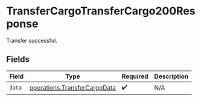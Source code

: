 # TransferCargoTransferCargo200Response

Transfer successful.


## Fields

| Field                                                                        | Type                                                                         | Required                                                                     | Description                                                                  |
| ---------------------------------------------------------------------------- | ---------------------------------------------------------------------------- | ---------------------------------------------------------------------------- | ---------------------------------------------------------------------------- |
| `data`                                                                       | [operations.TransferCargoData](../../models/operations/transfercargodata.md) | :heavy_check_mark:                                                           | N/A                                                                          |